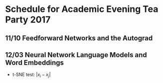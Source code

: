 # Schedule for Academic Evening Tea Party 2017

## 11/10 Feedforward Networks and the Autograd


## 12/03 Neural Network Language Models and Word Embeddings

* t-SNE test: $\left| x_i - x_j \right|$